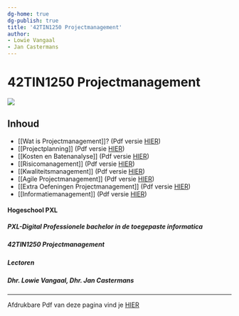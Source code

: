 ```yaml
---
dg-home: true
dg-publish: true
title: '42TIN1250 Projectmanagement'
author:
- Lowie Vangaal
- Jan Castermans
---
```

# 42TIN1250 Projectmanagement

![](https://i.imgur.com/hxGs2TC.jpg)

## Inhoud
- [[Wat is Projectmanagement]]? (Pdf versie [HIER](https://hogeschoolpxl-my.sharepoint.com/:b:/g/personal/20003936_pxl_be/EUPoxGHEQ1BIk8Gs_Aa1N0ABxKuqccvGrblAFJ4EZR_jSA?e=wlZMlY))
- [[Projectplanning]] (Pdf versie [HIER](https://hogeschoolpxl-my.sharepoint.com/:b:/g/personal/20003936_pxl_be/EVOOULF31QFKmTaKcn4_aNsBo4ehU6bHz7vQwJVekhXEig?e=sjLsB9))
- [[Kosten en Batenanalyse]] (Pdf versie [HIER](https://hogeschoolpxl-my.sharepoint.com/:b:/g/personal/20003936_pxl_be/EVEp3IVOPbRLksMhqILv-p0B5Pnxc2KuFeGmnbPSMpm_og?e=akVAdg))
- [[Risicomanagement]] (Pdf versie [HIER](https://hogeschoolpxl-my.sharepoint.com/:b:/g/personal/20003936_pxl_be/EfwUgzAqfTBDtEgAV24BCXYBQTAtVOdgiZNQJLRNzKbetw?e=fzbHaV))
- [[Kwaliteitsmanagement]] (Pdf versie [HIER](https://hogeschoolpxl-my.sharepoint.com/:b:/g/personal/20003936_pxl_be/EYBBAAtpUUVOsdr97CZ6IM0BCLsbSVjM7z-k3l15U9NZSA?e=YFAZWS))
- [[Agile Projectmanagement]] (Pdf versie [HIER](https://hogeschoolpxl-my.sharepoint.com/:b:/g/personal/20003936_pxl_be/ESt6PoMbe7NCuN55Kp_dXIMBbINWAT5FcNuGv_N3IjBbPA?e=WmcpRj))
- [[Extra Oefeningen Projectmanagement]] (Pdf versie [HIER](https://hogeschoolpxl-my.sharepoint.com/:b:/g/personal/20003936_pxl_be/EQMEUlH0EA1Foxgl5Itzf70Bcqf11tplKxeJi4cfje2JFQ?e=iSibJQ))
- [[Informatiemanagement]] (Pdf versie [HIER](https://hogeschoolpxl-my.sharepoint.com/:b:/g/personal/20003936_pxl_be/EY4014e6_ElBp2u06q_qz6kB83RvWNXqcKzKYFcGQu0lPg?e=Zpo1Yq))


#### Hogeschool PXL
##### **PXL-Digital** Professionele bachelor in de toegepaste informatica

##### **42TIN1250 Projectmanagement**

##### **Lectoren**
##### Dhr. Lowie Vangaal, Dhr. Jan Castermans

---
Afdrukbare Pdf van deze pagina vind je  [HIER](https://hogeschoolpxl-my.sharepoint.com/:b:/g/personal/20003936_pxl_be/EZZ8gmLdpDBJv2wYticTy7ABcXV5vgArSTfSN3pN2owBYQ?e=SOBnBo)

